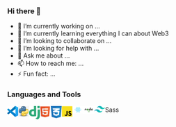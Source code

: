 ### Hi there 👋

<!--
**brettAI/brettAI** is a ✨ _special_ ✨ repository because its `README.md` (this file) appears on your GitHub profile.

Here are some ideas to get you started:
-->
- 🔭 I’m currently working on ...
- 🌱 I’m currently learning everything I can about Web3
- 👯 I’m looking to collaborate on ...
- 🤔 I’m looking for help with ...
- 💬 Ask me about ...
- 📫 How to reach me: ...
- ⚡ Fun fact: ...

### Languages and Tools

[<img align="left" alt="Visual Studio Code" width="25px" src="https://raw.githubusercontent.com/brettAI/brettAI/d7d71a0b8336c69d699981a2993bb06915723fe0/icons/vscode.svg" />][website]
[<img align="left" alt="Python" width="25px" src="https://raw.githubusercontent.com/brettAI/brettAI/main/icons/python.jpg" />][website]
[<img align="left" alt="Django" width="25px" src="https://raw.githubusercontent.com/brettAI/brettAI/main/icons/django.png" />][website]
[<img align="left" alt="HTML5" width="25px" src="https://raw.githubusercontent.com/brettAI/brettAI/main/icons/html5.png" />][website]
[<img align="left" alt="CSS3" width="25px" src="https://raw.githubusercontent.com/brettAI/brettAI/main/icons/css3.png" />][website]
Sass
[<img align="left" alt="JavaScript" width="25px" src="https://raw.githubusercontent.com/brettAI/brettAI/main/icons/javascript.png" />][website]
[<img align="left" alt="React" width="25px" src="https://raw.githubusercontent.com/brettAI/brettAI/main/icons/React.png" />][website]
[<img align="left" alt="Node.js" width="25px" src="https://raw.githubusercontent.com/brettAI/brettAI/main/icons/nodejs.png" />][website]
[<img align="left" alt="tailwindcss" width="25px" src="https://raw.githubusercontent.com/brettAI/brettAI/main/icons/tailwind-css.png" />][website]

[website]: https://brettAI.com
